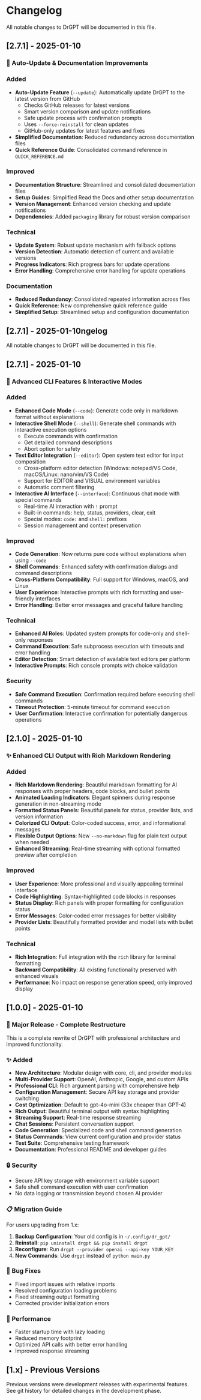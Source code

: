 # Changelog

All notable changes to DrGPT will be documented in this file.

## [2.7.1] - 2025-01-10

### 🔄 Auto-Update & Documentation Improvements

### Added
- **Auto-Update Feature** (`--update`): Automatically update DrGPT to the latest version from GitHub
  - Checks GitHub releases for latest versions
  - Smart version comparison and update notifications
  - Safe update process with confirmation prompts
  - Uses `--force-reinstall` for clean updates
  - GitHub-only updates for latest features and fixes
- **Simplified Documentation**: Reduced redundancy across documentation files
- **Quick Reference Guide**: Consolidated command reference in `QUICK_REFERENCE.md`

### Improved
- **Documentation Structure**: Streamlined and consolidated documentation files
- **Setup Guides**: Simplified Read the Docs and other setup documentation
- **Version Management**: Enhanced version checking and update notifications
- **Dependencies**: Added `packaging` library for robust version comparison

### Technical
- **Update System**: Robust update mechanism with fallback options
- **Version Detection**: Automatic detection of current and available versions
- **Progress Indicators**: Rich progress bars for update operations
- **Error Handling**: Comprehensive error handling for update operations

### Documentation
- **Reduced Redundancy**: Consolidated repeated information across files
- **Quick Reference**: New comprehensive quick reference guide
- **Simplified Setup**: Streamlined setup and configuration documentation

## [2.7.1] - 2025-01-10ngelog

All notable changes to DrGPT will be documented in this file.

## [2.7.1] - 2025-01-10

### 🚀 Advanced CLI Features & Interactive Modes

### Added
- **Enhanced Code Mode** (`--code`): Generate code only in markdown format without explanations
- **Interactive Shell Mode** (`--shell`): Generate shell commands with interactive execution options
  - Execute commands with confirmation
  - Get detailed command descriptions
  - Abort option for safety
- **Text Editor Integration** (`--editor`): Open system text editor for input composition
  - Cross-platform editor detection (Windows: notepad/VS Code, macOS/Linux: nano/vim/VS Code)
  - Support for EDITOR and VISUAL environment variables
  - Automatic comment filtering
- **Interactive AI Interface** (`--interface`): Continuous chat mode with special commands
  - Real-time AI interaction with `!` prompt
  - Built-in commands: help, status, providers, clear, exit
  - Special modes: `code:` and `shell:` prefixes
  - Session management and context preservation

### Improved
- **Code Generation**: Now returns pure code without explanations when using `--code`
- **Shell Commands**: Enhanced safety with confirmation dialogs and command descriptions
- **Cross-Platform Compatibility**: Full support for Windows, macOS, and Linux
- **User Experience**: Interactive prompts with rich formatting and user-friendly interfaces
- **Error Handling**: Better error messages and graceful failure handling

### Technical
- **Enhanced AI Roles**: Updated system prompts for code-only and shell-only responses
- **Command Execution**: Safe subprocess execution with timeouts and error handling
- **Editor Detection**: Smart detection of available text editors per platform
- **Interactive Prompts**: Rich console prompts with choice validation

### Security
- **Safe Command Execution**: Confirmation required before executing shell commands
- **Timeout Protection**: 5-minute timeout for command execution
- **User Confirmation**: Interactive confirmation for potentially dangerous operations

## [2.1.0] - 2025-01-10

### ✨ Enhanced CLI Output with Rich Markdown Rendering

### Added
- **Rich Markdown Rendering**: Beautiful markdown formatting for AI responses with proper headers, code blocks, and bullet points
- **Animated Loading Indicators**: Elegant spinners during response generation in non-streaming mode
- **Formatted Status Panels**: Beautiful panels for status, provider lists, and version information
- **Colorized CLI Output**: Color-coded success, error, and informational messages
- **Flexible Output Options**: New `--no-markdown` flag for plain text output when needed
- **Enhanced Streaming**: Real-time streaming with optional formatted preview after completion

### Improved
- **User Experience**: More professional and visually appealing terminal interface
- **Code Highlighting**: Syntax-highlighted code blocks in responses
- **Status Display**: Rich panels with proper formatting for configuration status
- **Error Messages**: Color-coded error messages for better visibility
- **Provider Lists**: Beautifully formatted provider and model lists with bullet points

### Technical
- **Rich Integration**: Full integration with the `rich` library for terminal formatting
- **Backward Compatibility**: All existing functionality preserved with enhanced visuals
- **Performance**: No impact on response generation speed, only improved display

## [1.0.0] - 2025-01-10

### 🎉 Major Release - Complete Restructure

This is a complete rewrite of DrGPT with professional architecture and improved functionality.

### ✨ Added
- **New Architecture**: Modular design with core, cli, and provider modules
- **Multi-Provider Support**: OpenAI, Anthropic, Google, and custom APIs
- **Professional CLI**: Rich argument parsing with comprehensive help
- **Configuration Management**: Secure API key storage and provider switching
- **Cost Optimization**: Default to gpt-4o-mini (33x cheaper than GPT-4)
- **Rich Output**: Beautiful terminal output with syntax highlighting
- **Streaming Support**: Real-time response streaming
- **Chat Sessions**: Persistent conversation support
- **Code Generation**: Specialized code and shell command generation
- **Status Commands**: View current configuration and provider status
- **Test Suite**: Comprehensive testing framework
- **Documentation**: Professional README and developer guides




### 🔒 Security
- Secure API key storage with environment variable support
- Safe shell command execution with user confirmation
- No data logging or transmission beyond chosen AI provider

### 📋 Migration Guide

For users upgrading from 1.x:

1. **Backup Configuration**: Your old config is in `~/.config/dr_gpt/`
2. **Reinstall**: `pip uninstall drgpt && pip install drgpt`
3. **Reconfigure**: Run `drgpt --provider openai --api-key YOUR_KEY`
4. **New Commands**: Use `drgpt` instead of `python main.py`

### 🐛 Bug Fixes
- Fixed import issues with relative imports
- Resolved configuration loading problems
- Fixed streaming output formatting
- Corrected provider initialization errors

### 🚀 Performance
- Faster startup time with lazy loading
- Reduced memory footprint
- Optimized API calls with better error handling
- Improved response streaming

## [1.x] - Previous Versions

Previous versions were development releases with experimental features.
See git history for detailed changes in the development phase.
